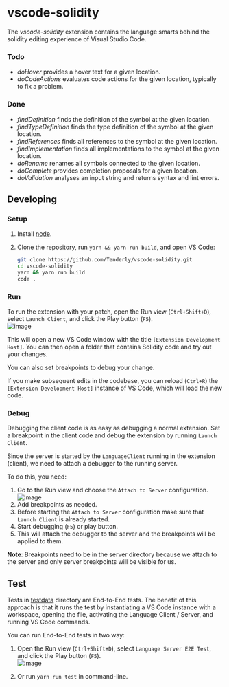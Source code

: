 # vscode-solidity
The _vscode-solidity_ extension contains the language smarts behind the solidity editing experience of Visual Studio Code.

### Todo
 - *doHover* provides a hover text for a given location.
 - *doCodeActions* evaluates code actions for the given location, typically to fix a problem.

### Done
 - *findDefinition* finds the definition of the symbol at the given location.
 - *findTypeDefinition* finds the type definition of the symbol at the given location.
 - *findReferences* finds all references to the symbol at the given location.
 - *findImplementation* finds all implementations to the symbol at the given location.
 - *doRename* renames all symbols connected to the given location.
 - *doComplete* provides completion proposals for a given location.
 - *doValidation* analyses an input string and returns syntax and lint errors.

## Developing

### Setup

1) Install [node](https://nodejs.org/en/).
2) Clone the repository, run `yarn && yarn run build`, and open VS Code:

    ```bash
    git clone https://github.com/Tenderly/vscode-solidity.git
    cd vscode-solidity
    yarn && yarn run build
    code .
    ```

### Run

To run the extension with your patch, open the Run view (`Ctrl+Shift+D`), select `Launch Client`, and click the Play button (`F5`). \
![image](https://github.com/Tenderly/vscode-solidity/blob/main/docs/images/run_launch_client.png?raw=true)

This will open a new VS Code window with the title `[Extension Development Host]`. You can then open a folder that contains Solidity code and try out your changes.

You can also set breakpoints to debug your change.

If you make subsequent edits in the codebase, you can reload (`Ctrl+R`) the `[Extension Development Host]` instance of VS Code, which will load the new code.

### Debug

Debugging the client code is as easy as debugging a normal extension. Set a breakpoint in the client code and debug the extension by running `Launch Client`.

Since the server is started by the `LanguageClient` running in the extension (client), we need to attach a debugger to the running server.

To do this, you need:
1. Go to the Run view and choose the `Attach to Server` configuration. \
![image](https://github.com/Tenderly/vscode-solidity/blob/main/docs/images/run_attach_to_server.png?raw=true)
2. Add breakpoints as needed.
3. Before starting the `Attach to Server` configuration make sure that `Launch Client` is already started.
4. Start debugging (`F5`) or play button.
5. This will attach the debugger to the server and the breakpoints will be applied to them.

**Note**: Breakpoints need to be in the server directory because we attach to the server and only server breakpoints will be visible for us.

## Test

Tests in [testdata](./test/testdata/) directory are End-to-End tests. The benefit of this approach is that it runs the test by instantiating a VS Code instance with a workspace, opening the file, activating the Language Client / Server, and running VS Code commands.

You can run End-to-End tests in two way:

1. Open the Run view (`Ctrl+Shift+D`), select `Language Server E2E Test`, and click the Play button (`F5`). \
![image](https://github.com/Tenderly/vscode-solidity/blob/main/docs/images/run_e2e_test.png?raw=true)

2. Or run `yarn run test` in command-line.
